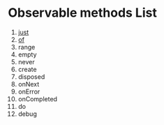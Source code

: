 # Observable methods List
1. [just]
2. [of]
3. range
4. empty
5. never
6. create
7. disposed
8. onNext
9. onError
10. onCompleted
11. do
12. debug

[just]: https://github.com/jaeminKim0523/Library/blob/main/RxSwift/Methods%20List/just.md "Read just"  
[of]: https://github.com/jaeminKim0523/Library/blob/main/RxSwift/Methods%20List/of.md "Read of"  
